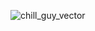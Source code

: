 ![chill_guy_vector](https://github.com/user-attachments/assets/143f8859-1da9-42c8-ae17-5d72c2e96a97)
